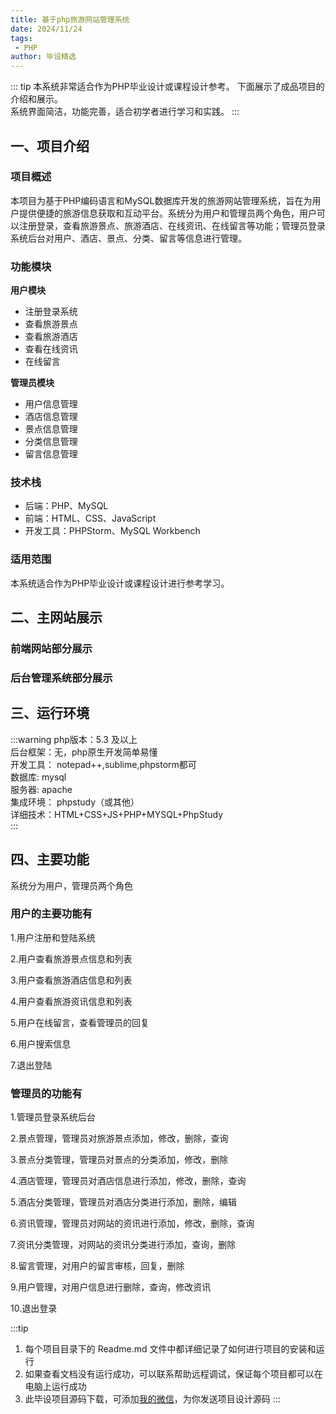 ```yaml
---
title: 基于php旅游网站管理系统
date: 2024/11/24
tags:
 - PHP
author: 毕设精选
---
```


::: tip
本系统非常适合作为PHP毕业设计或课程设计参考。 
下面展示了成品项目的介绍和展示。  
系统界面简洁，功能完善，适合初学者进行学习和实践。
::: 

## 一、项目介绍
### 项目概述
本项目为基于PHP编码语言和MySQL数据库开发的旅游网站管理系统，旨在为用户提供便捷的旅游信息获取和互动平台。系统分为用户和管理员两个角色，用户可以注册登录，查看旅游景点、旅游酒店、在线资讯、在线留言等功能；管理员登录系统后台对用户、酒店、景点、分类、留言等信息进行管理。

### 功能模块
**用户模块**
- 注册登录系统
- 查看旅游景点
- 查看旅游酒店
- 查看在线资讯
- 在线留言

**管理员模块**
- 用户信息管理
- 酒店信息管理
- 景点信息管理
- 分类信息管理
- 留言信息管理

### 技术栈
- 后端：PHP、MySQL
- 前端：HTML、CSS、JavaScript
- 开发工具：PHPStorm、MySQL Workbench

### 适用范围
本系统适合作为PHP毕业设计或课程设计进行参考学习。

## 二、主网站展示

### 前端网站部分展示

<Swiper :items="['https://img.liugezhou.online/bishe/php-tourist/1.png','https://img.liugezhou.online/bishe/php-tourist/2.png','https://img.liugezhou.online/bishe/php-tourist/3.png','https://img.liugezhou.online/bishe/php-tourist/4.png','https://img.liugezhou.online/bishe/php-tourist/5.png']"/>

### 后台管理系统部分展示

<Swiper :items="['https://img.liugezhou.online/bishe/php-tourist/6.png','https://img.liugezhou.online/bishe/php-tourist/7.png','https://img.liugezhou.online/bishe/php-tourist/8.png','https://img.liugezhou.online/bishe/php-tourist/9.png','https://img.liugezhou.online/bishe/php-tourist/10.png','https://img.liugezhou.online/bishe/php-tourist/11.png']"/>

## 三、运行环境
:::warning
php版本：5.3 及以上     
后台框架：无，php原生开发简单易懂     
开发工具： notepad++,sublime,phpstorm都可     
数据库: mysql   
服务器: apache    
集成环境： phpstudy（或其他）   
详细技术：HTML+CSS+JS+PHP+MYSQL+PhpStudy    
:::

## 四、主要功能
系统分为用户，管理员两个角色

### 用户的主要功能有

1.用户注册和登陆系统

2.用户查看旅游景点信息和列表

3.用户查看旅游酒店信息和列表

4.用户查看旅游资讯信息和列表

5.用户在线留言，查看管理员的回复

6.用户搜索信息

7.退出登陆


### 管理员的功能有

1.管理员登录系统后台

2.景点管理，管理员对旅游景点添加，修改，删除，查询

3.景点分类管理，管理员对景点的分类添加，修改，删除

4.酒店管理，管理员对酒店信息进行添加，修改，删除，查询

5.酒店分类管理，管理员对酒店分类进行添加，删除，编辑

6.资讯管理，管理员对网站的资讯进行添加，修改，删除，查询

7.资讯分类管理，对网站的资讯分类进行添加，查询，删除

8.留言管理，对用户的留言审核，回复，删除

9.用户管理，对用户信息进行删除，查询，修改资讯

10.退出登录

:::tip
1. 每个项目目录下的 Readme.md 文件中都详细记录了如何进行项目的安装和运行
2. 如果查看文档没有运行成功，可以联系帮助远程调试，保证每个项目都可以在电脑上运行成功
3. 此毕设项目源码下载，可添加[我的微信](https://jsd.cdn.zzko.cn/gh/liugezhou/picx-images-hosting@master/bishe/liugezhou.webp)，为你发送项目设计源码
:::